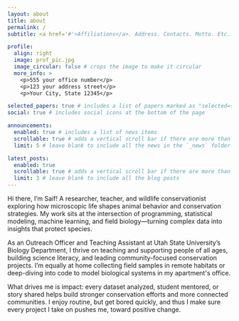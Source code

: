 ```yaml
---
layout: about
title: about
permalink: /
subtitle: <a href='#'>Affiliations</a>. Address. Contacts. Motto. Etc.

profile:
  align: right
  image: prof_pic.jpg
  image_circular: false # crops the image to make it circular
  more_info: >
    <p>555 your office number</p>
    <p>123 your address street</p>
    <p>Your City, State 12345</p>

selected_papers: true # includes a list of papers marked as "selected={true}"
social: true # includes social icons at the bottom of the page

announcements:
  enabled: true # includes a list of news items
  scrollable: true # adds a vertical scroll bar if there are more than 3 news items
  limit: 5 # leave blank to include all the news in the `_news` folder

latest_posts:
  enabled: true
  scrollable: true # adds a vertical scroll bar if there are more than 3 new posts items
  limit: 3 # leave blank to include all the blog posts
---
```

Hi there, I’m Saif! A researcher, teacher, and wildlife conservationist exploring how microscopic life shapes animal behavior and conservation strategies. My work sits at the intersection of programming, statistical modeling, machine learning, and field biology—turning complex data into insights that protect species.

As an Outreach Officer and Teaching Assistant at Utah State University’s Biology Department, I thrive on teaching and supporting people of all ages, building science literacy, and leading community-focused conservation projects. I’m equally at home collecting field samples in remote habitats or deep-diving into code to model biological systems in my apartment's office.

What drives me is impact: every dataset analyzed, student mentored, or story shared helps build stronger conservation efforts and more connected communities. I enjoy routine, but get bored quickly, and thus I make sure every project I take on pushes me, toward positive change.
